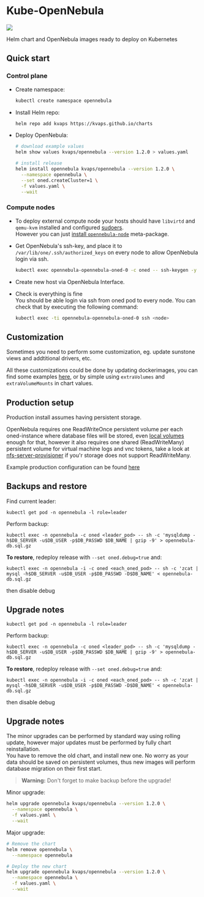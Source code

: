 # Kube-OpenNebula

![](https://opennebula.org/wp-content/uploads/2019/04/img-logo-blue.svg)

Helm chart and OpenNebula images ready to deploy on Kubernetes

## Quick start

### Control plane

* Create namespace:
  
  ```bash
  kubectl create namespace opennebula
  ```

* Install Helm repo:

  ```bash
  helm repo add kvaps https://kvaps.github.io/charts
  ```
  
* Deploy OpenNebula:
  
  ```bash
  # download example values
  helm show values kvaps/opennebula --version 1.2.0 > values.yaml

  # install release
  helm install opennebula kvaps/opennebula --version 1.2.0 \
    --namespace opennebula \
    --set oned.createCluster=1 \
    -f values.yaml \
    --wait
  ```

### Compute nodes

* To deploy external compute node your hosts should have `libvirtd` and `qemu-kvm` installed and configured [sudoers](https://github.com/OpenNebula/one/tree/release-5.10.1/share/pkgs/sudoers).  
  However you can just [install `opennebula-node`](https://docs.opennebula.org/5.10/deployment/node_installation/kvm_node_installation.html) meta-package.

* Get OpenNebula's ssh-key, and place it to `/var/lib/one/.ssh/authorized_keys` on every node to allow OpenNebula login via ssh.
  ```bash
  kubectl exec opennebula-opennebula-oned-0 -c oned -- ssh-keygen -y -f /var/lib/one/.ssh/id_rsa
  ```

* Create new host via OpenNebula Interface.


* Check is everything is fine  
  You should be able login via ssh from oned pod to every node. You can check that by executing the following command:
  ```bash
  kubectl exec -ti opennebula-opennebula-oned-0 ssh <node>
  ```

## Customization

Sometimes you need to perform some customization, eg. update sunstone views and addtitional drivers, etc.

All these customizations could be done by updating dockerimages, you can find some examples [here](examples/prod/dockerfiles), or by simple using `extraVolumes` and `extraVolumeMounts` in chart values.

## Production setup

Production install assumes having persistent storage.

OpenNebula requires one ReadWriteOnce persistent volume per each oned-instance where database files will be stored, even [local volumes](https://kubernetes.io/blog/2019/04/04/kubernetes-1.14-local-persistent-volumes-ga/) enough for that, however it also requires one shared (ReadWriteMany) persistent volume for virtual machine logs and vnc tokens, take a look at [nfs-server-provisioner](https://github.com/helm/charts/tree/master/stable/nfs-server-provisioner) if you'r storage does not support ReadWriteMany.

Example production configuration can be found [here](examples/prod/deploy)

## Backups and restore

Find current leader:

```
kubectl get pod -n opennebula -l role=leader
```

Perform backup:
```
kubectl exec -n opennebula -c oned <leader_pod> -- sh -c 'mysqldump -h$DB_SERVER -u$DB_USER -p$DB_PASSWD $DB_NAME | gzip -9' > opennebula-db.sql.gz
```

**To restore**, redeploy release with `--set oned.debug=true` and:
```
kubectl exec -n opennebula -i -c oned <each_oned_pod> -- sh -c 'zcat | mysql -h$DB_SERVER -u$DB_USER -p$DB_PASSWD -D$DB_NAME' < opennebula-db.sql.gz
```

then disable debug


## Upgrade notes

```
kubectl get pod -n opennebula -l role=leader
```

Perform backup:
```
kubectl exec -n opennebula -c oned <leader_pod> -- sh -c 'mysqldump -h$DB_SERVER -u$DB_USER -p$DB_PASSWD $DB_NAME | gzip -9' > opennebula-db.sql.gz
```

**To restore**, redeploy release with `--set oned.debug=true` and:
```
kubectl exec -n opennebula -i -c oned <each_oned_pod> -- sh -c 'zcat | mysql -h$DB_SERVER -u$DB_USER -p$DB_PASSWD -D$DB_NAME' < opennebula-db.sql.gz
```

then disable debug


## Upgrade notes

The minor upgrades can be performed by standard way using rolling update, however major updates must be performed by fully chart reinstallation.  
You have to remove the old chart, and install new one. No worry as your data should be saved on persistent volumes, thus new images will perform database migration on their first start.

> **Warning:** Don't forget to make backup before the upgrade!

Minor upgrade:
```bash
helm upgrade opennebula kvaps/opennebula --version 1.2.0 \
  --namespace opennebula \
  -f values.yaml \
  --wait
```

Major upgrade:
```bash
# Remove the chart
helm remove opennebula \
  --namespace opennebula

# Deploy the new chart
helm upgrade opennebula kvaps/opennebula --version 1.2.0 \
  --namespace opennebula \
  -f values.yaml \
  --wait
```
